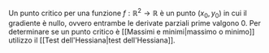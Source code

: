 Un punto critico per una funzione $f: \mathbb{R}^2\to\mathbb{R}$ è un punto $(x_0, y_0)$ in cui il gradiente è nullo, ovvero entrambe le derivate parziali prime valgono $0$.
Per determinare se un punto critico è [[Massimi e minimi|massimo o minimo]] utilizzo il [[Test dell'Hessiana|test dell'Hessiana]].